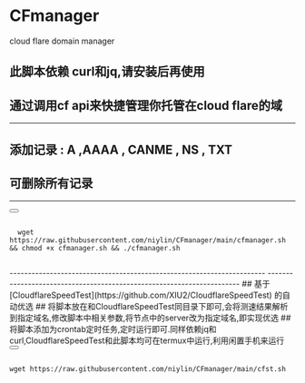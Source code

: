 # CFmanager
cloud flare domain manager
## 此脚本依赖 curl和jq,请安装后再使用
## 通过调用cf api来快捷管理你托管在cloud flare的域  
------------------------------------------
##  添加记录 :  A   ,AAAA , CANME , NS  , TXT   
##  可删除所有记录 
-------------------------------------------




<div>
  <button class="btn" data-clipboard-target="#code"></button>
  <pre><code id="code" class="language-python">
  wget https://raw.githubusercontent.com/niylin/CFmanager/main/cfmanager.sh && chmod +x cfmanager.sh && ./cfmanager.sh
  </code></pre>
</div>
----------------------------------------------------------------------  
----------------------------------------------------------------------  
## 基于[CloudflareSpeedTest](https://github.com/XIU2/CloudflareSpeedTest) 的自动优选
## 将脚本放在和CloudflareSpeedTest同目录下即可,会将测速结果解析到指定域名,修改脚本中相关参数,将节点中的server改为指定域名,即实现优选
## 将脚本添加为crontab定时任务,定时运行即可.同样依赖jq和curl,CloudflareSpeedTest和此脚本均可在termux中运行,利用闲置手机来运行
<div>
  <button class="btn" data-clipboard-target="#code"></button>
  <pre><code id="code" class="language-python">
wget https://raw.githubusercontent.com/niylin/CFmanager/main/cfst.sh
  </code></pre>
</div>
